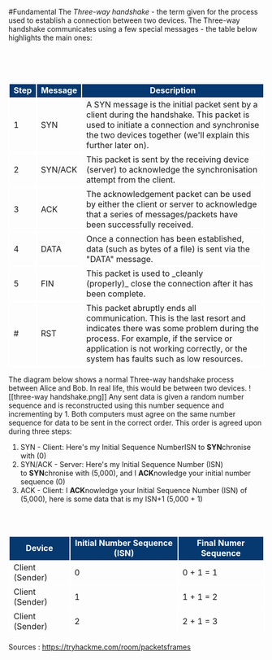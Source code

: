 #Fundamental 
The _Three-way handshake -_ the term given for the process used to establish a connection between two devices. The Three-way handshake communicates using a few special messages - the table below highlights the main ones:
<table>
    <tbody>
		<tr style="text-align:center;background-color:#063970;color:#ffffff;">
            <td style="border:2px solid #FFF"><b>Step<br></b></td>
            <td style="border:2px solid #FFF"><b>Message<br></b></td>
            <td style="border:2px solid #FFF"><b>Description<br></b></td>
        </tr>
        <tr>
            <td style="border:2px solid #FFF">1<br></td>
            <td style="border:2px solid #FFF">SYN<br></td>
            <td style="border:2px solid #FFF">A SYN message is the initial packet sent by a client during the handshake. This packet is used to initiate a connection and synchronise the two devices together (we'll explain this further later on).<br></td>
        </tr>
        <tr>
            <td style="border:2px solid #FFF">2<br></td>
            <td style="border:2px solid #FFF">SYN/ACK<br></td>
            <td style="border:2px solid #FFF">This packet is sent by the receiving device (server) to acknowledge the synchronisation attempt from the client.<br></td>
        </tr>
        <tr>
            <td style="border:2px solid #FFF">3<br></td>
            <td style="border:2px solid #FFF">ACK<br></td>
            <td style="border:2px solid #FFF">The acknowledgement packet can be used by either the client or server to acknowledge that a series of messages/packets have been successfully received.<br></td>
        </tr>
        <tr>
            <td style="border:2px solid #FFF">4<br></td>
            <td style="border:2px solid #FFF">DATA<br></td>
            <td style="border:2px solid #FFF">Once a connection has been established, data (such as bytes of a file) is sent via the "DATA" message.<br></td>
        </tr>
        <tr>
            <td style="border:2px solid #FFF">5<br></td>
            <td style="border:2px solid #FFF">FIN<br></td>
            <td style="border:2px solid #FFF">This packet is used to _cleanly (properly)_ close the connection after it has been complete.<br></td>
        </tr>
        <tr>
            <td style="border:2px solid #FFF">#<br></td>
            <td style="border:2px solid #FFF">RST<br></td>
            <td style="border:2px solid #FFF">This packet abruptly ends all communication. This is the last resort and indicates there was some problem during the process. For example, if the service or application is not working correctly, or the system has faults such as low resources.<br></td>
        </tr>
    </tbody>
</table>

The diagram below shows a normal Three-way handshake process between Alice and Bob. In real life, this would be between two devices.
![[three-way handshake.png]]
Any sent data is given a random number sequence and is reconstructed using this number sequence and incrementing by 1. Both computers must agree on the same number sequence for data to be sent in the correct order. This order is agreed upon during three steps:

1.  SYN - Client: Here's my Initial Sequence NumberISN to **SYN**chronise with (0)
2.  SYN/ACK - Server: Here's my Initial Sequence Number (ISN) to **SYN**chronise with (5,000), and I **ACK**nowledge your initial number sequence (0)
3.  ACK - Client: I **ACK**nowledge your Initial Sequence Number (ISN) of (5,000), here is some data that is my ISN+1 (5,000 + 1)
<table>
    <tbody>
		<tr style="text-align:center;background-color:#063970;color:#ffffff;">
            <td style="border:2px solid #FFF"><b>Device<br></b></td>
            <td style="border:2px solid #FFF"><b>Initial Number Sequence (ISN)<br></b></td>
            <td style="border:2px solid #FFF"><b>Final Numer Sequence<br></b></td>
        </tr>
        <tr>
            <td style="border:2px solid #FFF">Client (Sender)<br></td>
            <td style="border:2px solid #FFF">0<br></td>
            <td style="border:2px solid #FFF">0 + 1 = 1<br></td>
        </tr>
        <tr>
            <td style="border:2px solid #FFF">Client (Sender)<br></td>
            <td style="border:2px solid #FFF">1<br></td>
            <td style="border:2px solid #FFF">1 + 1 = 2<br></td>
        </tr>
        <tr>
            <td style="border:2px solid #FFF">Client (Sender)<br></td>
            <td style="border:2px solid #FFF">2<br></td>
            <td style="border:2px solid #FFF">2 + 1 = 3<br></td>
        </tr>
    </tbody>
</table>

Sources : https://tryhackme.com/room/packetsframes
